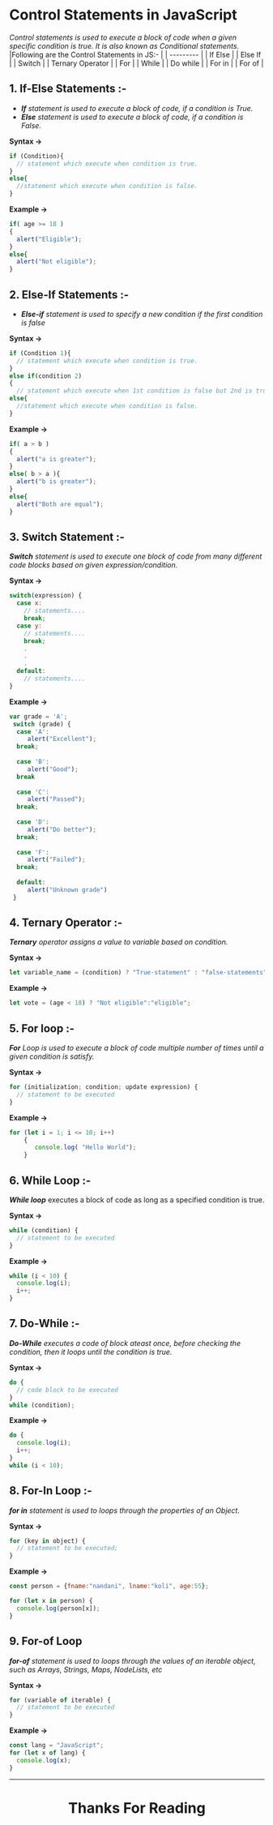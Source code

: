 # Control Statements in JavaScript 
*Control  statements is used to execute a block of code when a given specific condition is true. It is also known as Conditional statements.*
|Following are the Control Statements in JS:- |
| --------- |
| If Else | 
| Else If |
| Switch |
| Ternary Operator |
| For |
| While |
| Do while |
| For in |
| For of |

## 1. If-Else Statements :- 
- ***If** statement is used to execute a block of code, if a condition is True.*
- ***Else** statement is used to execute a block of code, if a condition is False.* 

**Syntax ->**
```js script
if (Condition){
  // statement which execute when condition is true.
}
else{
  //statement which execute when condition is false.
}
```
**Example ->**
```js script
if( age >= 18 )
{
  alert("Eligible");
}
else{
  alert("Not eligible");
}
```
## 2. Else-If Statements :- 
- ***Else-if** statement is used to specify a new condition if the first condition is false* 

**Syntax ->**
```js script
if (Condition 1){
  // statement which execute when condition is true.
}
else if(condition 2)
{
  // statement which execute when 1st condition is false but 2nd is true. 
else{
  //statement which execute when condition is false.
}
```
**Example ->**
```js script
if( a > b )
{
  alert("a is greater");
}
else( b > a ){
  alert("b is greater");
}
else{
  alert("Both are equal");
}
```

## 3. Switch Statement :- 
***Switch** statement is used to execute one block of code from many different code blocks based on given expression/condition.*

**Syntax ->**
```js script
switch(expression) {
  case x:
    // statements....
    break;
  case y:
    // statements....
    break;
    .
    .
    .
  default:
    // statements....
}
```

**Example ->**
```js script
var grade = 'A';
 switch (grade) {
  case 'A': 
     alert("Excellent");
  break;
     
  case 'B': 
     alert("Good");
  break
    
  case 'C': 
     alert("Passed");
  break;
     
  case 'D': 
     alert("Do better");
  break;
            
  case 'F': 
     alert("Failed");
  break;
            
  default:  
     alert("Unknown grade")
 }
```
## 4. Ternary Operator :- 
***Ternary** operator assigns a value to variable based on condition.*

**Syntax ->**
```js script
let variable_name = (condition) ? "True-statement" : "false-statements";
```
**Example ->**
```js script
let vote = (age < 18) ? "Not eligible":"eligible";
```
## 5. For loop :- 
***For** Loop is used to execute a block of code multiple number of times until a given condition is satisfy.*

**Syntax ->**
```js script
for (initialization; condition; update expression) {
  // statement to be executed
}
```
**Example ->**
```js script
for (let i = 1; i <= 10; i++)
    {
       console.log( "Hello World");    
    }
```

## 6. While Loop :- 
***While loop*** executes a block of code as long as a specified condition is true.

**Syntax ->**
```js script 
while (condition) {
  // statement to be executed
}
```
**Example ->**
```js script
while (i < 10) {
  console.log(i);
  i++;
}
```
## 7. Do-While :- 
***Do-While** executes a code of block ateast once, before checking the condition, then it loops until the condition is true.*

**Syntax ->**
```js script
do {
  // code block to be executed
}
while (condition);
```
**Example ->**
```js script
do {
  console.log(i);
  i++;
}
while (i < 10);
```

## 8. For-In Loop :- 
***for in** statement is used to loops through the properties of an Object.*

**Syntax ->**
```js script
for (key in object) {
  // statement to be executed;
}
```
**Example ->**
```js script
const person = {fname:"nandani", lname:"koli", age:55};

for (let x in person) {
  console.log(person[x]);
}
```
## 9. For-of Loop
***for-of** statement is used to loops through the values of an iterable object, such as Arrays, Strings, Maps, NodeLists, etc*

**Syntax ->**
```js script
for (variable of iterable) {
  // statement to be executed
}
```
**Example ->**
```js script
const lang = "JavaScript";
for (let x of lang) {
  console.log(x);
}
```

<hr>
<h1 align = "center"> Thanks For Reading <h1>
